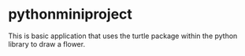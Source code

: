 # pythonminiproject
This is basic application that uses the turtle package within the python library to draw a flower.
